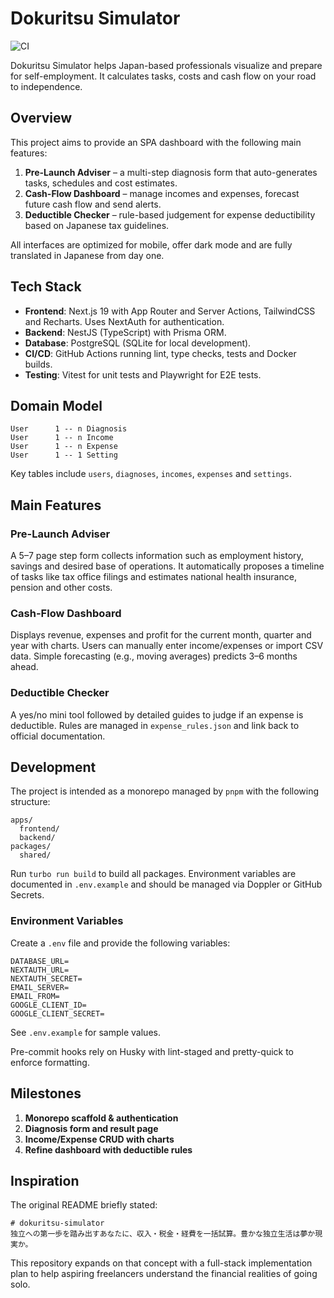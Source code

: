 # Dokuritsu Simulator
![CI](https://github.com/your/repo/actions/workflows/ci.yml/badge.svg)

Dokuritsu Simulator helps Japan-based professionals visualize and prepare for self-employment. It calculates tasks, costs and cash flow on your road to independence.

## Overview

This project aims to provide an SPA dashboard with the following main features:

1. **Pre-Launch Adviser** – a multi-step diagnosis form that auto-generates tasks, schedules and cost estimates.
2. **Cash-Flow Dashboard** – manage incomes and expenses, forecast future cash flow and send alerts.
3. **Deductible Checker** – rule-based judgement for expense deductibility based on Japanese tax guidelines.

All interfaces are optimized for mobile, offer dark mode and are fully translated in Japanese from day one.

## Tech Stack

- **Frontend**: Next.js 19 with App Router and Server Actions, TailwindCSS and Recharts. Uses NextAuth for authentication.
- **Backend**: NestJS (TypeScript) with Prisma ORM.
- **Database**: PostgreSQL (SQLite for local development).
- **CI/CD**: GitHub Actions running lint, type checks, tests and Docker builds.
- **Testing**: Vitest for unit tests and Playwright for E2E tests.

## Domain Model

```
User      1 -- n Diagnosis
User      1 -- n Income
User      1 -- n Expense
User      1 -- 1 Setting
```

Key tables include `users`, `diagnoses`, `incomes`, `expenses` and `settings`.

## Main Features

### Pre-Launch Adviser

A 5–7 page step form collects information such as employment history, savings and desired base of operations. It automatically proposes a timeline of tasks like tax office filings and estimates national health insurance, pension and other costs.

### Cash-Flow Dashboard

Displays revenue, expenses and profit for the current month, quarter and year with charts. Users can manually enter income/expenses or import CSV data. Simple forecasting (e.g., moving averages) predicts 3–6 months ahead.

### Deductible Checker

A yes/no mini tool followed by detailed guides to judge if an expense is deductible. Rules are managed in `expense_rules.json` and link back to official documentation.

## Development

The project is intended as a monorepo managed by `pnpm` with the following structure:

```
apps/
  frontend/
  backend/
packages/
  shared/
```

Run `turbo run build` to build all packages. Environment variables are documented in `.env.example` and should be managed via Doppler or GitHub Secrets.

### Environment Variables

Create a `.env` file and provide the following variables:

```
DATABASE_URL=
NEXTAUTH_URL=
NEXTAUTH_SECRET=
EMAIL_SERVER=
EMAIL_FROM=
GOOGLE_CLIENT_ID=
GOOGLE_CLIENT_SECRET=
```

See `.env.example` for sample values.

Pre-commit hooks rely on Husky with lint-staged and pretty-quick to enforce formatting.

## Milestones

1. **Monorepo scaffold & authentication**
2. **Diagnosis form and result page**
3. **Income/Expense CRUD with charts**
4. **Refine dashboard with deductible rules**

## Inspiration

The original README briefly stated:

```
# dokuritsu-simulator
独立への第一歩を踏み出すあなたに、収入・税金・経費を一括試算。豊かな独立生活は夢か現実か。
```

This repository expands on that concept with a full-stack implementation plan to help aspiring freelancers understand the financial realities of going solo.

